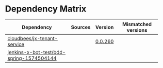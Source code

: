 # Dependency Matrix

Dependency | Sources | Version | Mismatched versions
---------- | ------- | ------- | -------------------
[cloudbees/jx-tenant-service](https://github.com/cloudbees/jx-tenant-service) |  | [0.0.260](https://github.com/cloudbees/jx-tenant-service/releases/tag/v0.0.260) | 
[jenkins-x-bot-test/bdd-spring-1574504144](https://github.com/jenkins-x-bot-test/bdd-spring-1574504144.git) |  | []() | 
